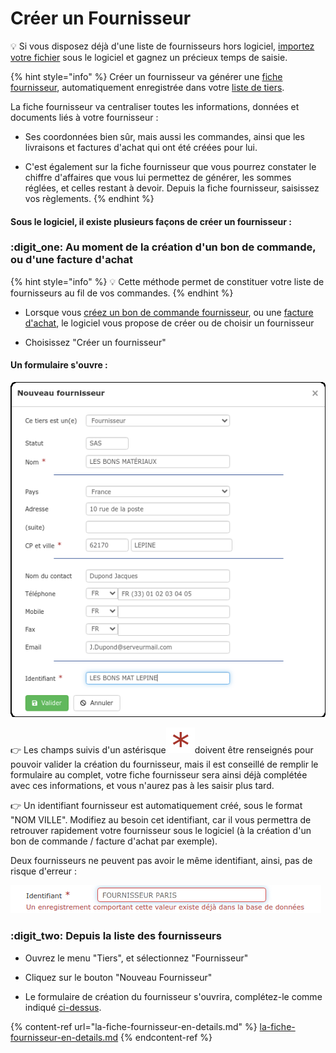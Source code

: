# Créer un Fournisseur



:bulb: Si vous disposez déjà d'une liste de fournisseurs hors logiciel, [importez votre fichier](../importer.md) sous le logiciel et gagnez un précieux temps de saisie.



{% hint style="info" %}
Créer un fournisseur va générer une [fiche fournisseur](la-fiche-fournisseur-en-details.md), automatiquement enregistrée dans votre [liste de tiers](../les-listes-de-tiers.md).

La fiche fournisseur va centraliser toutes les informations, données et documents liés à votre fournisseur :

*   Ses coordonnées bien sûr, mais aussi les commandes, ainsi que les livraisons et factures d'achat qui ont été créées pour lui.


* C'est également sur la fiche fournisseur que vous pourrez constater le chiffre d'affaires que vous lui permettez de générer, les sommes réglées, et celles restant à devoir. Depuis la fiche fournisseur, saisissez vos règlements.
{% endhint %}



#### Sous le logiciel, il existe plusieurs façons de créer un fournisseur :



### :digit_one: Au moment de la création d'un bon de commande, ou d'une facture d'achat

{% hint style="info" %}
:bulb: Cette méthode permet de constituer votre liste de fournisseurs au fil de vos commandes.
{% endhint %}

*   Lorsque vous [créez un bon de commande fournisseur](../../les-achats/les-bons-de-commande/#creer-une-commande), ou une [facture d'achat](../../les-achats/les-factures-dachat.md#nouvelle-facture-dachat), le logiciel vous propose de créer ou de choisir un fournisseur


* Choisissez "Créer un fournisseur"

####

#### Un formulaire s'ouvre :

![](../../../.gitbook/assets/screenshot-187a-.png)



:point_right: Les champs suivis d'un astérisque![](../../../.gitbook/assets/screenshot-172-.png)doivent être renseignés pour pouvoir valider la création du fournisseur, mais il est conseillé de remplir le formulaire au complet, votre fiche fournisseur sera ainsi déjà complétée avec ces informations, et vous n'aurez pas à les saisir plus tard.



:point_right: Un identifiant fournisseur est automatiquement créé, sous le format "NOM VILLE". Modifiez au besoin cet identifiant, car il vous permettra de retrouver rapidement votre fournisseur sous le logiciel (à la création d'un bon de commande / facture d'achat par exemple).

Deux fournisseurs ne peuvent pas avoir le même identifiant, ainsi, pas de risque d'erreur :

![](../../../.gitbook/assets/screenshot-189-.png)





### :digit_two:  Depuis la liste des fournisseurs

*   Ouvrez le menu "Tiers", et sélectionnez "Fournisseur"


*   Cliquez sur le bouton "Nouveau Fournisseur"


* Le formulaire de création du fournisseur s'ouvrira, complétez-le comme indiqué [ci-dessus](./#un-formulaire-souvre).



{% content-ref url="la-fiche-fournisseur-en-details.md" %}
[la-fiche-fournisseur-en-details.md](la-fiche-fournisseur-en-details.md)
{% endcontent-ref %}

